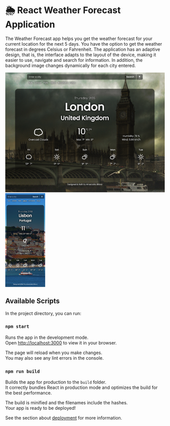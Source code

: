 # 🌦️ React Weather Forecast Application

The Weather Forecast app helps you get the weather forecast for your current location for the next 5 days. You have the option to get the weather forecast in degrees Celsius or Fahrenheit. The application has an adaptive design, that is, the interface adapts to the layout of the device, making it easier to use, navigate and search for information. In addition, the background image changes dynamically for each city entered.

![](./src/assets/preview_desktop.png)
<img src="./src/assets/preview_mobile.png" width=25% height=25%>

## Available Scripts

In the project directory, you can run:

### `npm start`

Runs the app in the development mode.\
Open [http://localhost:3000](http://localhost:3000) to view it in your browser.

The page will reload when you make changes.\
You may also see any lint errors in the console.

### `npm run build`

Builds the app for production to the `build` folder.\
It correctly bundles React in production mode and optimizes the build for the best performance.

The build is minified and the filenames include the hashes.\
Your app is ready to be deployed!

See the section about [deployment](https://facebook.github.io/create-react-app/docs/deployment) for more information.
